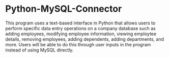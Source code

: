 # Python-MySQL-Connector

This program uses a text-based interface in Python that allows users to perform specific data entry operations on a company database such as adding employees, modifying employee information, viewing employtee details, removing employees, adding dependents, adding departments, and more. Users will be able to do this through user inputs in the program instead of using MySQL directly. 
